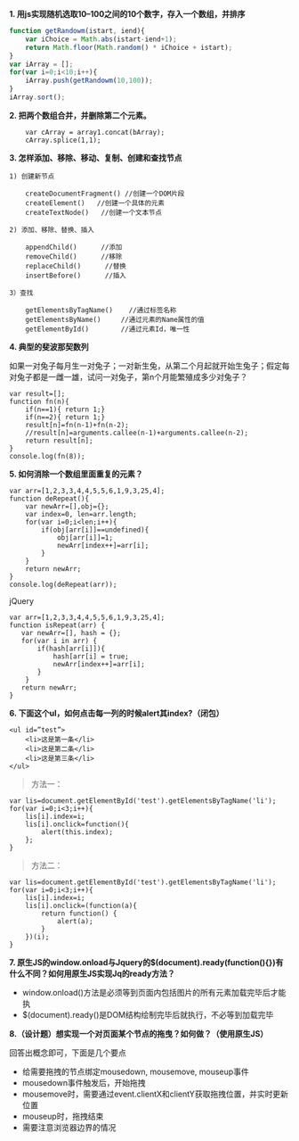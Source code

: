 **1. 用js实现随机选取10–100之间的10个数字，存入一个数组，并排序**

```javascript
function getRandowm(istart, iend){
	var iChoice = Math.abs(istart-iend+1);
	return Math.floor(Math.random() * iChoice + istart);
}
var iArray = [];
for(var i=0;i<10;i++){
	iArray.push(getRandowm(10,100));
}
iArray.sort();
```

**2. 把两个数组合并，并删除第二个元素。**

		var cArray = array1.concat(bArray);
		cArray.splice(1,1);

**3. 怎样添加、移除、移动、复制、创建和查找节点**

	1) 创建新节点

	    createDocumentFragment() //创建一个DOM片段
	    createElement()   //创建一个具体的元素
	    createTextNode()   //创建一个文本节点

	2) 添加、移除、替换、插入

		appendChild()      //添加
		removeChild()      //移除
		replaceChild()      //替换
		insertBefore()      //插入

	3）查找

		getElementsByTagName()    //通过标签名称
		getElementsByName()     //通过元素的Name属性的值
		getElementById()        //通过元素Id，唯一性

**4. 典型的斐波那契数列**

如果一对兔子每月生一对兔子；一对新生兔，从第二个月起就开始生兔子；假定每对兔子都是一雌一雄，试问一对兔子，第n个月能繁殖成多少对兔子？

	var result=[];
	function fn(n){  
		if(n==1){ return 1;} 
		if(n==2){ return 1;}		
		result[n]=fn(n-1)+fn(n-2);
		//result[n]=arguments.callee(n-1)+arguments.callee(n-2);
		return result[n];
	}
	console.log(fn(8));

**5. 如何消除一个数组里面重复的元素？**

	var arr=[1,2,3,3,4,4,5,5,6,1,9,3,25,4];
	function deRepeat(){
		var newArr=[],obj={};
		var index=0, len=arr.length;
		for(var i=0;i<len;i++){
			if(obj[arr[i]]==undefined){
				obj[arr[i]]=1;
				newArr[index++]=arr[i];
			}
		}
		return newArr;
	}
	console.log(deRepeat(arr)); 

jQuery

	var arr=[1,2,3,3,4,4,5,5,6,1,9,3,25,4];
	function isRepeat(arr) {
	   var newArr=[], hash = {};
	   for(var i in arr) {
	       if(hash[arr[i]]){
	           hash[arr[i] = true;
			   newArr[index++]=arr[i];
	       }  
	    }
	   return newArr;
	}


**6. 下面这个ul，如何点击每一列的时候alert其index?（闭包）**
	   
	<ul id=”test”>
		<li>这是第一条</li>
		<li>这是第二条</li>
		<li>这是第三条</li>
	</ul>

> 方法一：

	var lis=document.getElementById('test').getElementsByTagName('li');
	for(var i=0;i<3;i++){
	    lis[i].index=i;
	    lis[i].onclick=function(){
	        alert(this.index);
	    };
	}
 
> 方法二：

	var lis=document.getElementById('test').getElementsByTagName('li');
	for(var i=0;i<3;i++){
	    lis[i].index=i;
	    lis[i].onclick=(function(a){
	        return function() {
	            alert(a);
	        }
	    })(i);
	}

**7. 原生JS的window.onload与Jquery的$(document).ready(function(){})有什么不同？如何用原生JS实现Jq的ready方法？**

- window.onload()方法是必须等到页面内包括图片的所有元素加载完毕后才能执
- $(document).ready()是DOM结构绘制完毕后就执行，不必等到加载完毕

**8.（设计题）想实现一个对页面某个节点的拖曳？如何做？（使用原生JS）**

回答出概念即可，下面是几个要点

- 给需要拖拽的节点绑定mousedown, mousemove, mouseup事件
- mousedown事件触发后，开始拖拽
- mousemove时，需要通过event.clientX和clientY获取拖拽位置，并实时更新位置
- mouseup时，拖拽结束
- 需要注意浏览器边界的情况

